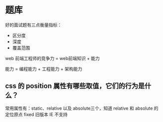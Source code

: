 # 题库

好的面试题有三点衡量指标：
- 区分度
- 深度
- 覆盖范围

web 前端工程师的竞争力 = web前端知识 + 能力

能力 = 编程能力 + 工程能力 + 架构能力

## css 的 position 属性有哪些取值，它们的行为是什么？
常用属性有：static、relative 以及 absolute三个，知道 relative 和 absolute 的定位原点
fixed 旧版本 IE 不支持

